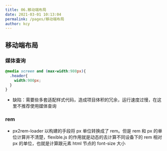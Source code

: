 ```yaml
---
title: 06.移动端布局
date: 2021-03-01 10:13:04
permalink: /pages/移动端布局
author: kcy
---
```

## 移动端布局
### 媒体查询
```css
@media screen and (max-width:980px){
  .header{
    width:900px;
  }
}
```
* 缺陷：需要些多套适配样式代码，造成项目体积的冗余，运行速度过慢，在这里不推荐使用媒体查询

### rem

* px2rem-loader 以构建的手段将 px 单位转换成了 rem。但是 rem 和 px 的单位计算并不清楚，flexible.js 的作用就是动态的去计算不同设备下的 rem 相对 px 的单位，也就是计算跟元素 html 节点的 font-size 大小
